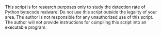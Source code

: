 This script is for research purposes only to study the detection rate of Python bytecode malware! 
Do not use this script outside the legality of your area.
The author is not responsible for any unauthorized use of this script.
The author will not provide instructions for compiling this script into an executable program.

